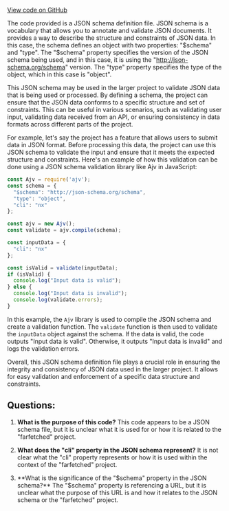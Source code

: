[View code on GitHub](https://github.com/igorkamyshev/farfetched/tools/executors/size-limit/schema.json)

The code provided is a JSON schema definition file. JSON schema is a vocabulary that allows you to annotate and validate JSON documents. It provides a way to describe the structure and constraints of JSON data. In this case, the schema defines an object with two properties: "$schema" and "type". The "$schema" property specifies the version of the JSON schema being used, and in this case, it is using the "http://json-schema.org/schema" version. The "type" property specifies the type of the object, which in this case is "object".

This JSON schema may be used in the larger project to validate JSON data that is being used or processed. By defining a schema, the project can ensure that the JSON data conforms to a specific structure and set of constraints. This can be useful in various scenarios, such as validating user input, validating data received from an API, or ensuring consistency in data formats across different parts of the project.

For example, let's say the project has a feature that allows users to submit data in JSON format. Before processing this data, the project can use this JSON schema to validate the input and ensure that it meets the expected structure and constraints. Here's an example of how this validation can be done using a JSON schema validation library like Ajv in JavaScript:

```javascript
const Ajv = require('ajv');
const schema = {
  "$schema": "http://json-schema.org/schema",
  "type": "object",
  "cli": "nx"
};

const ajv = new Ajv();
const validate = ajv.compile(schema);

const inputData = {
  "cli": "nx"
};

const isValid = validate(inputData);
if (isValid) {
  console.log("Input data is valid");
} else {
  console.log("Input data is invalid");
  console.log(validate.errors);
}
```

In this example, the `Ajv` library is used to compile the JSON schema and create a validation function. The `validate` function is then used to validate the `inputData` object against the schema. If the data is valid, the code outputs "Input data is valid". Otherwise, it outputs "Input data is invalid" and logs the validation errors.

Overall, this JSON schema definition file plays a crucial role in ensuring the integrity and consistency of JSON data used in the larger project. It allows for easy validation and enforcement of a specific data structure and constraints.
## Questions: 
 1. **What is the purpose of this code?**
   This code appears to be a JSON schema file, but it is unclear what it is used for or how it is related to the "farfetched" project.

2. **What does the "cli" property in the JSON schema represent?**
   It is not clear what the "cli" property represents or how it is used within the context of the "farfetched" project.

3. **What is the significance of the "$schema" property in the JSON schema?**
   The "$schema" property is referencing a URL, but it is unclear what the purpose of this URL is and how it relates to the JSON schema or the "farfetched" project.